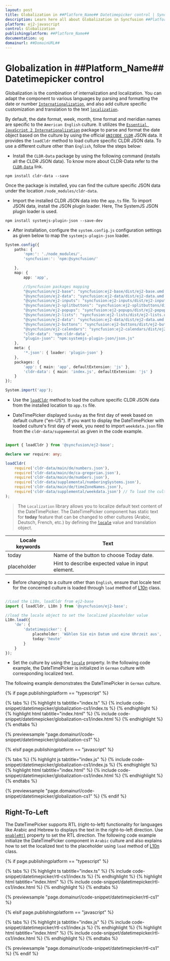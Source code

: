 ```yaml
---
layout: post
title: Globalization in ##Platform_Name## Datetimepicker control | Syncfusion
description: Learn here all about Globalization in Syncfusion ##Platform_Name## Datetimepicker control of Syncfusion Essential JS 2 and more.
platform: ej2-javascript
control: Globalization 
publishingplatform: ##Platform_Name##
documentation: ug
domainurl: ##DomainURL##
---
```


# Globalization in ##Platform_Name## Datetimepicker control

Globalization is the combination of internalization and localization. You can adapt the component to various languages by parsing and formatting the date or number [`Internationalization`](../common/internationalization/), and also add culture specific customization and translation to the text [`localization`](../common/localization/).

By default, the date format, week, month, time format and meridian names are specific to the `American English` culture. It utilizes the
[`Essential JavaScript 2 Internationalization`](../common/internationalization/) package to parse and format the date object based on the culture by using the official [`UNICODE CLDR`](http://cldr.unicode.org/) JSON data.  It provides the `loadCldr` method to load culture specific CLDR JSON data. To use a different culture other than `English`, follow the steps below:

* Install the `CLDR-Data` package by using the following command (installs all the CLDR JSON data). To know more about CLDR-Data refer to the [`CLDR-Data`](http://cldr.unicode.org/index/cldr-spec/json) link.

```
npm install cldr-data --save
```

Once the package is installed, you can find the culture specific JSON data under the location `/node_modules/cldr-data`.

* Import the installed CLDR JSON data into the `app.ts` file. To import JSON data, install the JSON plugin loader. Here, The SystemJS JSON plugin loader is used.

```
npm install systemjs-plugin-json --save-dev
```

* After installation, configure the `system.config.js` configuration settings as given below to map the
`systemjs-plugin-json` loader.

```ts
System.config({
    paths: {
        'npm:': './node_modules/',
        'syncfusion:': 'npm:@syncfusion/'

    },
    map: {
        app: 'app',

        //Syncfusion packages mapping
        "@syncfusion/ej2-base": "syncfusion:ej2-base/dist/ej2-base.umd.min.js",
        "@syncfusion/ej2-data": "syncfusion:ej2-data/dist/ej2-data.umd.min.js",
        "@syncfusion/ej2-inputs": "syncfusion:ej2-inputs/dist/ej2-inputs.umd.min.js",
        "@syncfusion/ej2-splitbuttons": "syncfusion:ej2-splitbuttons/dist/ej2-splitbuttons.umd.min.js",
        "@syncfusion/ej2-popups": "syncfusion:ej2-popups/dist/ej2-popups.umd.min.js",
        "@syncfusion/ej2-lists": "syncfusion:ej2-lists/dist/ej2-lists.umd.min.js",
        "@syncfusion/ej2-data": "syncfusion:ej2-data/dist/ej2-data.umd.min.js",
        "@syncfusion/ej2-buttons": "syncfusion:ej2-buttons/dist/ej2-buttons.umd.min.js",
        "@syncfusion/ej2-calendars": "syncfusion:ej2-calendars/dist/ej2-calendars.umd.min.js",
        "cldr-data": 'npm:cldr-data',
        "plugin-json": "npm:systemjs-plugin-json/json.js"
    },
    meta: {
        '*.json': { loader: 'plugin-json' }
    },
    packages: {
        'app': { main: 'app', defaultExtension: 'js' },
        'cldr-data': { main: 'index.js', defaultExtension: 'js' }
    }
});

System.import('app');

```

* Use the [`loadCldr`](../common/internationalization#installing-cldr-data) method to load the culture specific CLDR JSON data from the installed location to `app.ts` file.

* DateTimePicker displayed `Sunday` as the first day of week based on default culture ("en-US"). If you want to display the DateTimePicker with loaded culture's first day of week, you need to import `weekdata.json` file from the `cldr-data/suppemental` as given in the code example.

```ts

import { loadCldr } from '@syncfusion/ej2-base';

declare var require: any;

loadCldr(
    require('cldr-data/main/de/numbers.json'),
    require('cldr-data/main/de/ca-gregorian.json'),
    require('cldr-data/main/de/numbers.json'),
    require('cldr-data/supplemental/numberingSystems.json'),
    require('cldr-data/main/de/timeZoneNames.json'),
    require('cldr-data/supplemental/weekdata.json') // To load the culture based first day of week
);
```

> The `Localization` library allows you to localize default text content of the DateTimePicker. The DateTimePicker component has static text for  **today** feature that can be changed to other cultures (Arabic, Deutsch, French, etc.) by defining the [`locale`](../api/datetimepicker#locale) value and translation object.

Locale keywords |Text
-----|-----
today | Name of the button to choose Today date.
placeholder | Hint to describe expected value in input element.

* Before changing to a culture other than `English`, ensure that locale text for the concerned culture is loaded through `load` method of
[L10n](../api/base/l10n#load) class.

```ts

//Load the L10n, loadCldr from ej2-base
import { loadCldr, L10n } from '@syncfusion/ej2-base';

//load the locale object to set the localized placeholder value
L10n.load({
    'de': {
        'datetimepicker': {
            placeholder: 'Wählen Sie ein Datum und eine Uhrzeit aus',
            today:'heute'
        }
    }
});
```

* Set the culture by using the [`locale`](../api/datetimepicker#locale) property. In the following code example, the DateTimePicker is initialized in `German` culture with corresponding localized text.

The following example demonstrates the DateTimePicker in `German` culture.

{% if page.publishingplatform == "typescript" %}

 {% tabs %}
{% highlight ts tabtitle="index.ts" %}
{% include code-snippet/datetimepicker/globalization-cs1/index.ts %}
{% endhighlight %}
{% highlight html tabtitle="index.html" %}
{% include code-snippet/datetimepicker/globalization-cs1/index.html %}
{% endhighlight %}
{% endtabs %}
        
{% previewsample "page.domainurl/code-snippet/datetimepicker/globalization-cs1" %}

{% elsif page.publishingplatform == "javascript" %}

{% tabs %}
{% highlight js tabtitle="index.js" %}
{% include code-snippet/datetimepicker/globalization-cs1/index.js %}
{% endhighlight %}
{% highlight html tabtitle="index.html" %}
{% include code-snippet/datetimepicker/globalization-cs1/index.html %}
{% endhighlight %}
{% endtabs %}

{% previewsample "page.domainurl/code-snippet/datetimepicker/globalization-cs1" %}
{% endif %}

## Right-To-Left

The DateTimePicker supports RTL (right-to-left) functionality for languages like Arabic and Hebrew to displays the text in the right-to-left direction. Use [`enableRtl`](../api/datetimepicker#enablertl) property to set the RTL direction. The following code example initialize the DateTimePicker component in `Arabic` culture and also explains how to set the localized text to the placeholder using `load` method of
[L10n](../api/base/l10n#load) class.

{% if page.publishingplatform == "typescript" %}

 {% tabs %}
{% highlight ts tabtitle="index.ts" %}
{% include code-snippet/datetimepicker/rtl-cs1/index.ts %}
{% endhighlight %}
{% highlight html tabtitle="index.html" %}
{% include code-snippet/datetimepicker/rtl-cs1/index.html %}
{% endhighlight %}
{% endtabs %}
        
{% previewsample "page.domainurl/code-snippet/datetimepicker/rtl-cs1" %}

{% elsif page.publishingplatform == "javascript" %}

{% tabs %}
{% highlight js tabtitle="index.js" %}
{% include code-snippet/datetimepicker/rtl-cs1/index.js %}
{% endhighlight %}
{% highlight html tabtitle="index.html" %}
{% include code-snippet/datetimepicker/rtl-cs1/index.html %}
{% endhighlight %}
{% endtabs %}

{% previewsample "page.domainurl/code-snippet/datetimepicker/rtl-cs1" %}
{% endif %}

